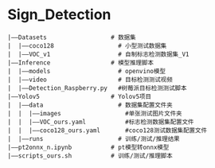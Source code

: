 # Sign_Detection

    |——Datasets                  # 数据集
    |  |——coco128                  # 小型测试数据集
    |  |——VOC_v1                   # 自制标志检测数据集_V1
    |——Inference                 # 模型推理脚本
    |  |——models                   # openvino模型
    |  |——video                    # 目标检测测试视频
    |  |——Detection_Raspberry.py   #树莓派目标检测测试脚本
    |——Yolov5                    # Yolov5项目
    |  |——data                     # 数据集配置文件夹
    |  |  |——images                  #单张测试图片文件夹
    |  |  |——VOC_ours.yaml           #标志检测数据集配置文件
    |  |  |——coco128_ours.yaml       #coco128测试数据集配置文件
    |  |——runs                     # 训练/测试/推理结果
    |——pt2onnx_n.ipynb           # pt模型转onnx模型
    |——scripts_ours.sh           # 训练/测试/推理脚本
